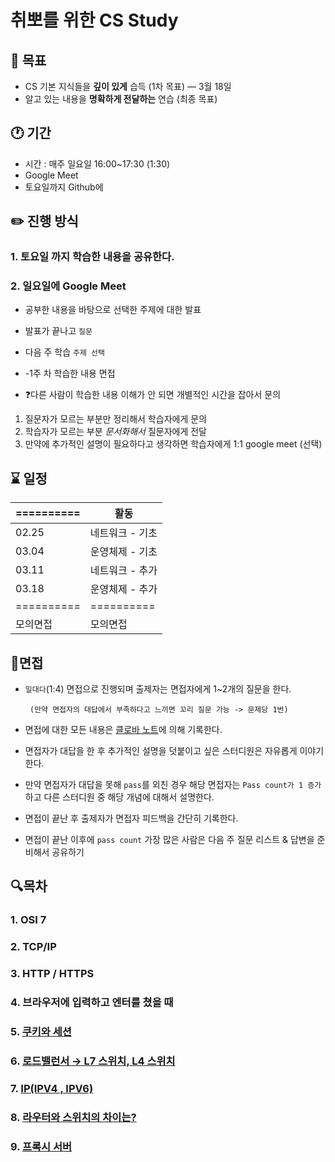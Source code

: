 # 취뽀를 위한 CS Study

## 📌 목표

- CS 기본 지식들을 **깊이 있게** 습득 (1차 목표) — 3월 18일
- 알고 있는 내용을 **명확하게 전달하는** 연습 (최종 목표)


## 🕐 기간

- 시간 : 매주 일요일 16:00~17:30 (1:30)
- Google Meet
- 토요일까지 Github에 


## ✏️ 진행 방식

### 1. 토요일 까지 학습한 내용을 공유한다.

### 2. 일요일에 Google Meet

- 공부한 내용을 바탕으로 선택한 주제에 대한 발표

- 발표가 끝나고 `질문`

- 다음 주 학습 `주제 선택`

- -1주 차 학습한 내용 면접

- ❓다른 사람이 학습한 내용 이해가 안 되면 개별적인 시간을 잡아서 문의
1.  질문자가 모르는 부분만 정리해서 학습자에게 문의
2.  학습자가 모르는 부분 *문서화해서* 질문자에게 전달
3. 만약에 추가적인 설명이 필요하다고 생각하면 학습자에게 1:1 google meet (선택)


## ⌛ 일정

|  ========== | 활동 |
| --- | --- |
| 02.25 | 네트워크 - 기초 |
| 03.04 | 운영체제 - 기초 |
| 03.11 | 네트워크 - 추가 |
| 03.18 | 운영체제 - 추가 |
| ========== | ========== |
| 모의면접 | 모의면접 |


## 🚩면접

- `일대다`(1:4) 면접으로 진행되며 출제자는 면접자에게 1~2개의 질문을 한다.

       (만약 면접자의 대답에서 부족하다고 느끼면 꼬리 질문 가능 -> 문제당 1번)

- 면접에 대한 모든 내용은 [클로바 노트](https://clovanote.naver.com/)에 의해 기록한다.

- 면접자가 대답을 한 후 추가적인 설명을 덧붙이고 싶은 스터디원은 자유롭게 이야기한다.

- 만약 면접자가 대답을 못해 `pass`를 외친 경우 해당 면접자는 `Pass count가 1 증가`하고 다른 스터디원 중 해당 개념에 대해서 설명한다.

- 면접이 끝난 후 출제자가 면접자 피드백을 간단히 기록한다.

- 면접이 끝난 이후에 `pass count` 가장 많은 사람은 다음 주 질문 리스트 & 답변을 준비해서 공유하기

## 🔍목차

### 1. **OSI 7**

### 2. **TCP/IP**

### 3. **HTTP / HTTPS**

### 4. 브라우저에 입력하고 엔터를 쳤을 때

### 5. [쿠키와 세션]()

### 6. [로드밸런서 → L7 스위치, L4 스위치]()

### 7. [IP(IPV4 , IPV6)](./송명우/IP.md)

### 8. [라우터와 스위치의 차이는?]()

### 9. [프록시 서버]()
